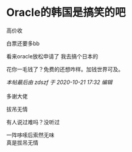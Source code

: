 # Oracle的韩国是搞笑的吧


高价收

<img src="static/image/smiley/yct/010.gif" smilieid="41" border="0" alt="" />白票还要多bb

看来oracle放松申请了 我去搞个日本的

花你一毛钱了？免费的还想咋样。加钱世界可及。

<i class="pstatus"> 本帖最后由 zdszf 于 2020-10-21 17:32 编辑 </i><br />
<br />
多谢大佬&nbsp;&nbsp;

拔吊无情

有人说过难吗？没听过

一阵哆嗦后索然无味<br />
真是拔吊无情
